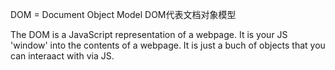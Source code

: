 DOM = Document Object Model
DOM代表文档对象模型

The DOM is a JavaScript representation of a webpage.
It is your JS 'window' into the contents of a webpage.
It is just a buch of objects that you can interaact with via JS.
